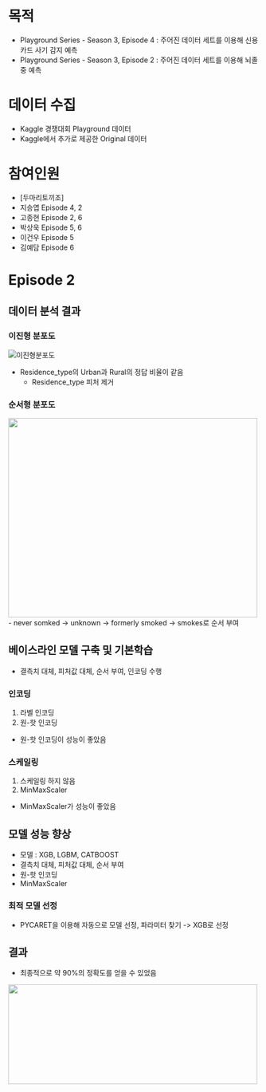 # 목적

- Playground Series - Season 3, Episode 4 : 주어진 데이터 세트를 이용해 신용카드 사기 감지 예측
- Playground Series - Season 3, Episode 2 : 주어진 데이터 세트를 이용해 뇌졸중 예측

# 데이터 수집
- Kaggle 경쟁대회 Playground 데이터
- Kaggle에서 추가로 제공한 Original 데이터

# 참여인원
- [두마리토끼조]
- 지승엽 Episode 4, 2
- 고종현 Episode 2, 6
- 박상욱 Episode 5, 6
- 이건우 Episode 5
- 김예담 Episode 6

# Episode 2

## 데이터 분석 결과
### 이진형 분포도
![이진형분포도](https://user-images.githubusercontent.com/125621591/229090941-a376dfb4-653e-4203-b553-a6d9f83a3d44.png)
- Residence_type의 Urban과 Rural의 정답 비율이 같음
  - Residence_type 피처 제거
  

### 순서형 분포도
<img src="https://user-images.githubusercontent.com/125621591/229092292-56011055-2867-4a61-a84b-fe57cfef590d.png" width="500" height="400"/>
- never somked -> unknown -> formerly smoked -> smokes로 순서 부여

## 베이스라인 모델 구축 및 기본학습
- 결측치 대체, 피처값 대체, 순서 부여, 인코딩 수행

### 인코딩
1. 라벨 인코딩
2. 원-핫 인코딩
- 원-핫 인코딩이 성능이 좋았음

### 스케일링
1. 스케일링 하지 않음
2. MinMaxScaler
- MinMaxScaler가 성능이 좋았음

## 모델 성능 향상
- 모델 : XGB, LGBM, CATBOOST
- 결측치 대체, 피처값 대체, 순서 부여
- 원-핫 인코딩
- MinMaxScaler

### 최적 모델 선정
- PYCARET을 이용해 자동으로 모델 선정, 파라미터 찾기
  -> XGB로 선정

## 결과
- 최종적으로 약 90%의 정확도를 얻을 수 있었음
<img src="https://user-images.githubusercontent.com/125621591/229094413-772f8963-be67-4caf-8307-a3ebb98dcbb4.png" width="500" height="200"/>
